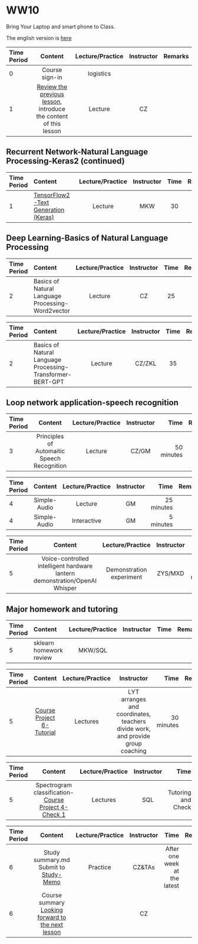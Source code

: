 # WW10

Bring Your Laptop and smart phone to Class.

The english version is [here](WW10-Plan-en.md)

| Time Period | Content | Lecture/Practice | Instructor | Remarks |
| :--- | :----: | :----: | :----: | ---: |
| 0 | Course sign-in | logistics | | |
| 1 | [Review the previous lesson](../../Part1/WW9/WW9-Plan.md), introduce the content of this lesson | Lecture | CZ | |

## Recurrent Network-Natural Language Processing-Keras2 (continued)

|Time Period | Content | Lecture/Practice | Instructor | Time | Remarks |
| :---- | :--------------- | :----------: | :----: | :----: | :--- |
| 1 | [TensorFlow2-Text Generation (Keras)](https://tensorflow.google.cn/tutorials/text/text_generation) | Lecture | MKW | 30 | |


## Deep Learning-Basics of Natural Language Processing

|Time Period | Content | Lecture/Practice | Instructor | Time | Remarks |
| :---- | :--------------- | :----------: | :----: | :----: | :--- |
| 2 | Basics of Natural Language Processing-Word2vector | Lecture | CZ | 25 | |

|Time Period | Content | Lecture/Practice | Instructor | Time | Remarks |
| :---- | :--------------- | :----------: | :----: | :----: | :--- |
| 2 | Basics of Natural Language Processing-Transformer-BERT-GPT | Lecture | CZ/ZKL | 35 | |


## Loop network application-speech recognition

| Time Period | Content | Lecture/Practice | Instructor | Time | Remarks |
| :----- | :-------------------: | :------: | :---: | ---: | :--- |
| 3 | Principles of Automaitic Speech Recognition  | Lecture | CZ/GM | 50 minutes | |

| Time Period | Content | Lecture/Practice | Instructor | Time | Remarks |
| :----- | :-------------------: | :------: | :---: | ---: | :--- |
| 4 |  Simple-Audio | Lecture | GM | 25 minutes | |
| 4 |  Simple-Audio | Interactive | GM | 5 minutes | |

| Time Period | Content | Lecture/Practice | Instructor | Time | Remarks |
| :----- | :-------------------: | :------: | :---: | ---: | :--- |
| 5 | Voice-controlled intelligent hardware lantern demonstration/OpenAI Whisper | Demonstration experiment | ZYS/MXD | 15 minutes | |



## Major homework and tutoring

|Time Period | Content | Lecture/Practice | Instructor | Time | Remarks |
| :---- | :--------------- | :----------: | :----: | :----: | :--- |
| 5 | sklearn homework review | MKW/SQL | | | | | |


|Time Period | Content | Lecture/Practice | Instructor | Time | Remarks |
| :----- | :-------------------: | :------: | :---: | ---: | :--- |
| 5 | [Course Project 6-Tutorial](../../../Course-Projects/6_Project/BDMI-大作业6-说明.md) | Lectures | LYT arranges and coordinates, teachers divide work, and provide group coaching | 30 minutes |

|Time Period | Content | Lecture/Practice | Instructor | Time | Remarks |
| :----- | :-------------------: | :------: | :---: | ---: | ---: |
| 5 | Spectrogram classification-[Course Project 4-Check 1](../../../Course-Projects/4_Project_spectrogram/BDMI-大作业4-说明.md) | Lectures | SQL | Tutoring and Check | |

|Time Period | Content | Lecture/Practice | Instructor | Time | Remarks |
| :--- | :----: | :----: | :----: | ---: |---: |
| 6 | Study summary.md Submit to [Study-Memo](../../Study-Memo) | Practice | CZ&TAs | After one week at the latest | |
| 6 | Course summary [Looking forward to the next lesson](../../Part2/WW11/WW11-Plan.md) | | CZ | | |
